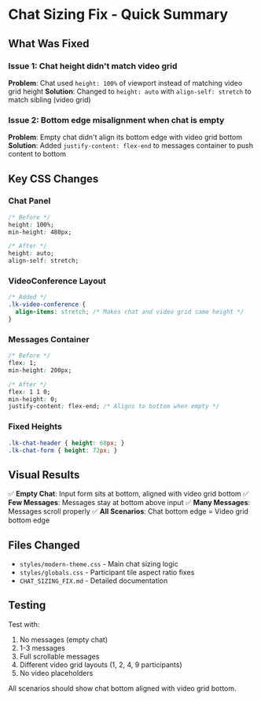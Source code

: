 # Chat Sizing Fix - Quick Summary

## What Was Fixed

### Issue 1: Chat height didn't match video grid
**Problem**: Chat used `height: 100%` of viewport instead of matching video grid height
**Solution**: Changed to `height: auto` with `align-self: stretch` to match sibling (video grid)

### Issue 2: Bottom edge misalignment when chat is empty
**Problem**: Empty chat didn't align its bottom edge with video grid bottom
**Solution**: Added `justify-content: flex-end` to messages container to push content to bottom

## Key CSS Changes

### Chat Panel
```css
/* Before */
height: 100%;
min-height: 480px;

/* After */  
height: auto;
align-self: stretch;
```

### VideoConference Layout
```css
/* Added */
.lk-video-conference {
  align-items: stretch; /* Makes chat and video grid same height */
}
```

### Messages Container
```css
/* Before */
flex: 1;
min-height: 200px;

/* After */
flex: 1 1 0;
min-height: 0;
justify-content: flex-end; /* Aligns to bottom when empty */
```

### Fixed Heights
```css
.lk-chat-header { height: 68px; }
.lk-chat-form { height: 72px; }
```

## Visual Results

✅ **Empty Chat**: Input form sits at bottom, aligned with video grid bottom
✅ **Few Messages**: Messages stay at bottom above input
✅ **Many Messages**: Messages scroll properly
✅ **All Scenarios**: Chat bottom edge = Video grid bottom edge

## Files Changed
- `styles/modern-theme.css` - Main chat sizing logic
- `styles/globals.css` - Participant tile aspect ratio fixes
- `CHAT_SIZING_FIX.md` - Detailed documentation

## Testing
Test with:
1. No messages (empty chat)
2. 1-3 messages
3. Full scrollable messages
4. Different video grid layouts (1, 2, 4, 9 participants)
5. No video placeholders

All scenarios should show chat bottom aligned with video grid bottom.

